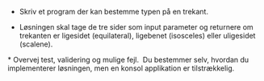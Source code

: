 * Skriv et program der kan bestemme typen på en trekant.

* Løsningen skal tage de tre sider som input parameter og returnere om trekanten er ligesidet (equilateral), ligebenet (isosceles) eller uligesidet (scalene).

﻿* Overvej test, validering og mulige fejl.
﻿
﻿Du bestemmer selv, hvordan du implementerer løsningen, men en konsol applikation er tilstrækkelig.